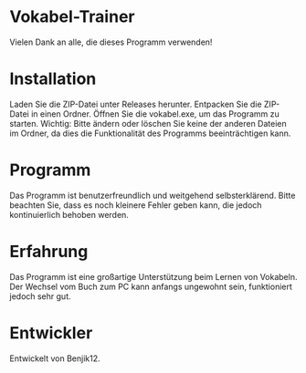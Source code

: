 











# Vokabel-Trainer
Vielen Dank an alle, die dieses Programm verwenden!

# Installation
Laden Sie die ZIP-Datei unter Releases herunter.
Entpacken Sie die ZIP-Datei in einen Ordner.
Öffnen Sie die vokabel.exe, um das Programm zu starten.
Wichtig: Bitte ändern oder löschen Sie keine der anderen Dateien im Ordner, da dies die Funktionalität des Programms beeinträchtigen kann.

# Programm
Das Programm ist benutzerfreundlich und weitgehend selbsterklärend.
Bitte beachten Sie, dass es noch kleinere Fehler geben kann, die jedoch kontinuierlich behoben werden.

# Erfahrung
Das Programm ist eine großartige Unterstützung beim Lernen von Vokabeln. Der Wechsel vom Buch zum PC kann anfangs ungewohnt sein, funktioniert jedoch sehr gut.

# Entwickler
Entwickelt von Benjik12.


